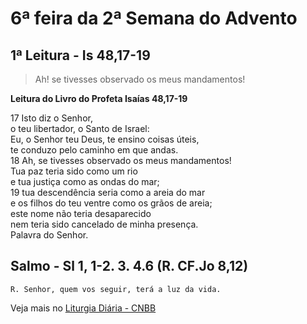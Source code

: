 # 6ª feira da 2ª Semana do Advento

## 1ª Leitura - Is 48,17-19

> Ah! se tivesses observado os meus mandamentos!

**Leitura do Livro do Profeta Isaías 48,17-19**

17 Isto diz o Senhor,   
 o teu libertador, o Santo de Israel:   
 Eu, o Senhor teu Deus, te ensino coisas úteis,   
 te conduzo pelo caminho em que andas.    
18 Ah, se tivesses observado os meus mandamentos!   
 Tua paz teria sido como um rio   
 e tua justiça como as ondas do mar;    
19 tua descendência seria como a areia do mar   
 e os filhos do teu ventre como os grãos de areia;   
 este nome não teria desaparecido   
 nem teria sido cancelado de minha presença.   
 Palavra do Senhor.

## Salmo - Sl 1, 1-2. 3. 4.6 (R. CF.Jo 8,12)

`R. Senhor, quem vos seguir, terá a luz da vida.`



Veja mais no [Liturgia Diária - CNBB](http://liturgiadiaria.cnbb.org.br/app/user/user/UserView.php?ano=2016&mes=12&dia=9)